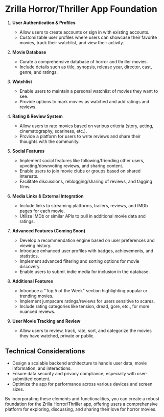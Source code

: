 # Zrilla Horror/Thriller App Foundation

1. **User Authentication & Profiles**
   - Allow users to create accounts or sign in with existing accounts.
   - Customizable user profiles where users can showcase their favorite movies, track their watchlist, and view their activity.

2. **Movie Database**
   - Curate a comprehensive database of horror and thriller movies.
   - Include details such as title, synopsis, release year, director, cast, genre, and ratings.

3. **Watchlist**
   - Enable users to maintain a personal watchlist of movies they want to see.
   - Provide options to mark movies as watched and add ratings and reviews.

4. **Rating & Review System**
   - Allow users to rate movies based on various criteria (story, acting, cinematography, scariness, etc.).
   - Provide a platform for users to write reviews and share their thoughts with the community.

5. **Social Features**
   - Implement social features like following/friending other users, upvoting/downvoting reviews, and sharing content.
   - Enable users to join movie clubs or groups based on shared interests.
   - Facilitate discussions, reblogging/sharing of reviews, and tagging films.

6. **Media Links & External Integration**
   - Include links to streaming platforms, trailers, reviews, and IMDb pages for each movie.
   - Utilize IMDb or similar APIs to pull in additional movie data and ratings.

7. **Advanced Features (Coming Soon)**
   - Develop a recommendation engine based on user preferences and viewing history.
   - Introduce enhanced user profiles with badges, achievements, and statistics.
   - Implement advanced filtering and sorting options for movie discovery.
   - Enable users to submit indie media for inclusion in the database.

8. **Additional Features**
   - Introduce a "Top 5 of the Week" section highlighting popular or trending movies.
   - Implement jumpscare ratings/reviews for users sensitive to scares.
   - Include rating categories like tension, dread, gore, etc., for more nuanced reviews.

9. **User Movie Tracking and Review**
   - Allow users to review, track, rate, sort, and categorize the movies they have watched, private or public. 

## Technical Considerations
   - Design a scalable backend architecture to handle user data, movie information, and interactions.
   - Ensure data security and privacy compliance, especially with user-submitted content.
   - Optimize the app for performance across various devices and screen sizes.

By incorporating these elements and functionalities, you can create a robust foundation for the Zrilla Horror/Thriller app, offering users a comprehensive platform for exploring, discussing, and sharing their love for horror movies.
